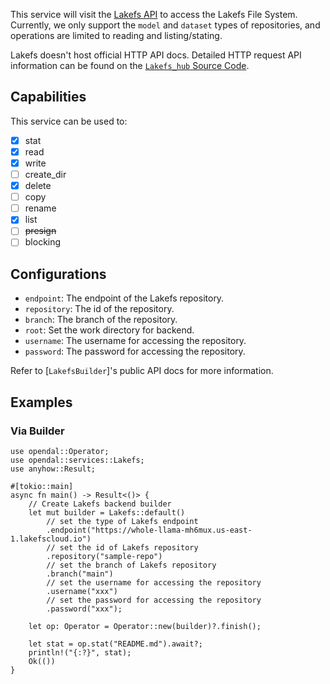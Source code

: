 This service will visit the [Lakefs API](https://Lakefs.co/docs/Lakefs_hub/package_reference/hf_api) to access the Lakefs File System.
Currently, we only support the `model` and `dataset` types of repositories, and operations are limited to reading and listing/stating.

Lakefs doesn't host official HTTP API docs. Detailed HTTP request API information can be found on the [`Lakefs_hub` Source Code](https://github.com/Lakefs/Lakefs_hub).

## Capabilities

This service can be used to:

- [x] stat
- [x] read
- [x] write
- [ ] create_dir
- [x] delete
- [ ] copy
- [ ] rename
- [x] list
- [ ] ~~presign~~
- [ ] blocking

## Configurations

- `endpoint`: The endpoint of the Lakefs repository.
- `repository`: The id of the repository.
- `branch`: The branch of the repository.
- `root`: Set the work directory for backend.
- `username`: The username for accessing the repository.
- `password`: The password for accessing the repository.

Refer to [`LakefsBuilder`]'s public API docs for more information.

## Examples

### Via Builder

```rust,no_run
use opendal::Operator;
use opendal::services::Lakefs;
use anyhow::Result;

#[tokio::main]
async fn main() -> Result<()> {
    // Create Lakefs backend builder
    let mut builder = Lakefs::default()
        // set the type of Lakefs endpoint
        .endpoint("https://whole-llama-mh6mux.us-east-1.lakefscloud.io")
        // set the id of Lakefs repository
        .repository("sample-repo")
        // set the branch of Lakefs repository
        .branch("main")
        // set the username for accessing the repository
        .username("xxx")
        // set the password for accessing the repository
        .password("xxx");

    let op: Operator = Operator::new(builder)?.finish();

    let stat = op.stat("README.md").await?;
    println!("{:?}", stat);
    Ok(())
}
```
